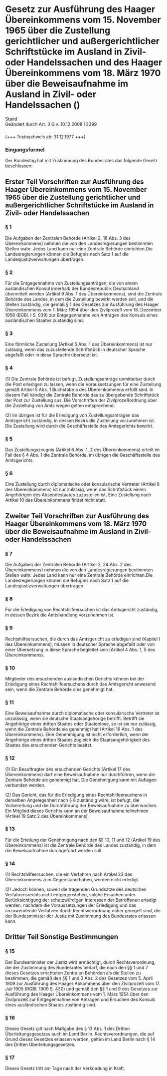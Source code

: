 Gesetz zur Ausführung des Haager Übereinkommens vom 15. November 1965 über die Zustellung gerichtlicher und außergerichtlicher Schriftstücke im Ausland in Zivil- oder Handelssachen und des Haager Übereinkommens vom 18. März 1970 über die Beweisaufnahme im Ausland in Zivil- oder Handelssachen ()
=======================================================================================================================================================================================================================================================================================================

Stand  
Geändert durch Art. 3 G v. 10.12.2008 I 2399

### 

(+++ Textnachweis ab: 31.12.1977 +++)

### Eingangsformel

Der Bundestag hat mit Zustimmung des Bundesrates das folgende Gesetz beschlossen:

Erster Teil Vorschriften zur Ausführung des Haager Übereinkommens vom 15. November 1965 über die Zustellung gerichtlicher und außergerichtlicher Schriftstücke im Ausland in Zivil- oder Handelssachen
------------------------------------------------------------------------------------------------------------------------------------------------------------------------------------------------------

### 

### § 1

Die Aufgaben der Zentralen Behörde (Artikel 2, 18 Abs. 3 des Übereinkommens) nehmen die von den Landesregierungen bestimmten Stellen wahr. Jedes Land kann nur eine Zentrale Behörde einrichten.Die Landesregierungen können die Befugnis nach Satz 1 auf die Landesjustizverwaltungen übertragen.

### § 2

Für die Entgegennahme von Zustellungsanträgen, die von einem ausländischen Konsul innerhalb der Bundesrepublik Deutschland übermittelt werden (Artikel 9 Abs. 1 des Übereinkommens), sind die Zentrale Behörde des Landes, in dem die Zustellung bewirkt werden soll, und die Stellen zuständig, die gemäß § 1 des Gesetzes zur Ausführung des Haager Übereinkommens vom 1. März 1954 über den Zivilprozeß vom 18. Dezember 1958 (BGBl. I S. 939) zur Entgegennahme von Anträgen des Konsuls eines ausländischen Staates zuständig sind.

### § 3

Eine förmliche Zustellung (Artikel 5 Abs. 1 des Übereinkommens) ist nur zulässig, wenn das zuzustellende Schriftstück in deutscher Sprache abgefaßt oder in diese Sprache übersetzt ist.

### § 4

(1) Die Zentrale Behörde ist befugt, Zustellungsanträge unmittelbar durch die Post erledigen zu lassen, wenn die Voraussetzungen für eine Zustellung gemäß Artikel 5 Abs. 1 Buchstabe a des Übereinkommens erfüllt sind. In diesem Fall händigt die Zentrale Behörde das zu übergebende Schriftstück der Post zur Zustellung aus. Die Vorschriften der Zivilprozeßordnung über die Zustellung von Amts wegen gelten entsprechend.

(2) Im übrigen ist für die Erledigung von Zustellungsanträgen das Amtsgericht zuständig, in dessen Bezirk die Zustellung vorzunehmen ist. Die Zustellung wird durch die Geschäftsstelle des Amtsgerichts bewirkt.

### § 5

Das Zustellungszeugnis (Artikel 6 Abs. 1, 2 des Übereinkommens) erteilt im Fall des § 4 Abs. 1 die Zentrale Behörde, im übrigen die Geschäftsstelle des Amtsgerichts.

### § 6

Eine Zustellung durch diplomatische oder konsularische Vertreter (Artikel 8 des Übereinkommens) ist nur zulässig, wenn das Schriftstück einem Angehörigen des Absendestaates zuzustellen ist. Eine Zustellung nach Artikel 10 des Übereinkommens findet nicht statt.

Zweiter Teil Vorschriften zur Ausführung des Haager Übereinkommens vom 18. März 1970 über die Beweisaufnahme im Ausland in Zivil- oder Handelssachen
----------------------------------------------------------------------------------------------------------------------------------------------------

### 

### § 7

Die Aufgaben der Zentralen Behörde (Artikel 2, 24 Abs. 2 des Übereinkommens) nehmen die von den Landesregierungen bestimmten Stellen wahr. Jedes Land kann nur eine Zentrale Behörde einrichten.Die Landesregierungen können die Befugnis nach Satz 1 auf die Landesjustizverwaltungen übertragen.

### § 8

Für die Erledigung von Rechtshilfeersuchen ist das Amtsgericht zuständig, in dessen Bezirk die Amtshandlung vorzunehmen ist.

### § 9

Rechtshilfeersuchen, die durch das Amtsgericht zu erledigen sind (Kapitel I des Übereinkommens), müssen in deutscher Sprache abgefaßt oder von einer Übersetzung in diese Sprache begleitet sein (Artikel 4 Abs. 1, 5 des Übereinkommens).

### § 10

Mitglieder des ersuchenden ausländischen Gerichts können bei der Erledigung eines Rechtshilfeersuchens durch das Amtsgericht anwesend sein, wenn die Zentrale Behörde dies genehmigt hat.

### § 11

Eine Beweisaufnahme durch diplomatische oder konsularische Vertreter ist unzulässig, wenn sie deutsche Staatsangehörige betrifft. Betrifft sie Angehörige eines dritten Staates oder Staatenlose, so ist sie nur zulässig, wenn die Zentrale Behörde sie genehmigt hat (Artikel 16 Abs. 1 des Übereinkommens). Eine Genehmigung ist nicht erforderlich, wenn der Angehörige eines dritten Staates zugleich die Staatsangehörigkeit des Staates des ersuchenden Gerichts besitzt.

### § 12

(1) Ein Beauftragter des ersuchenden Gerichts (Artikel 17 des Übereinkommens) darf eine Beweisaufnahme nur durchführen, wenn die Zentrale Behörde sie genehmigt hat. Die Genehmigung kann mit Auflagen verbunden werden.

(2) Das Gericht, das für die Erledigung eines Rechtshilfeersuchens in derselben Angelegenheit nach § 8 zuständig wäre, ist befugt, die Vorbereitung und die Durchführung der Beweisaufnahme zu überwachen. Ein Mitglied dieses Gerichts kann an der Beweisaufnahme teilnehmen (Artikel 19 Satz 2 des Übereinkommens).

### § 13

Für die Erteilung der Genehmigung nach den §§ 10, 11 und 12 (Artikel 19 des Übereinkommens) ist die Zentrale Behörde des Landes zuständig, in dem die Beweisaufnahme durchgeführt werden soll.

### § 14

(1) Rechtshilfeersuchen, die ein Verfahren nach Artikel 23 des Übereinkommens zum Gegenstand haben, werden nicht erledigt.

(2) Jedoch können, soweit die tragenden Grundsätze des deutschen Verfahrensrechts nicht entgegenstehen, solche Ersuchen unter Berücksichtigung der schutzwürdigen Interessen der Betroffenen erledigt werden, nachdem die Voraussetzungen der Erledigung und das anzuwendende Verfahren durch Rechtsverordnung näher geregelt sind, die der Bundesminister der Justiz mit Zustimmung des Bundesrates erlassen kann.

Dritter Teil Sonstige Bestimmungen
----------------------------------

### 

### § 15

Der Bundesminister der Justiz wird ermächtigt, durch Rechtsverordnung, die der Zustimmung des Bundesrates bedarf, die nach den §§ 1 und 7 dieses Gesetzes errichteten Zentralen Behörden als die Stellen zu bestimmen, die gemäß den §§ 1 und 3 Abs. 2 des Gesetzes vom 5. April 1909 zur Ausführung des Haager Abkommens über den Zivilprozeß vom 17. Juli 1905 (RGBl. 1909 S. 430) und gemäß den §§ 1 und 9 des Gesetzes zur Ausführung des Haager Übereinkommens vom 1. März 1954 über den Zivilprozeß zur Entgegennahme von Anträgen und Ersuchen des Konsuls eines ausländischen Staates zuständig sind.

### § 16

Dieses Gesetz gilt nach Maßgabe des § 13 Abs. 1 des Dritten Überleitungsgesetzes auch im Land Berlin. Rechtsverordnungen, die auf Grund dieses Gesetzes erlassen werden, gelten im Land Berlin nach § 14 des Dritten Überleitungsgesetzes.

### § 17

Dieses Gesetz tritt am Tage nach der Verkündung in Kraft.

